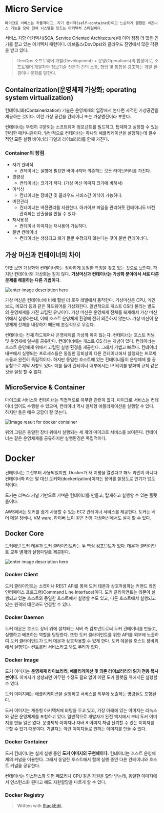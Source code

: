# Micro Service
```
마이크로 서비스는 자율적이고, 자기 완비적(self-contained)이고 느슨하게 결합된 비즈니스 기능을 모아 전체 시스템을 만드는 아키텍처 스타일이다.
```

서비스 지향 아키텍처(SOA, Service Oriented Architecture)에 이어 점점 더 많은 인기를 끌고 있는 아키텍처 패턴이다. 데브옵스(DovOps)와 클라우드 진영에서 많은 각광을 받고 있다. 

> DevOps
> 소프트웨어 개발(Development) + 운영(Operations)의 합성어로, 소프트웨어 개발자와 정보기술 전문가 간의 소통, 협업 및 통합을 강조하는 개발 환경이나 문화를 말한다. 
> 
## Containerization(운영체제 가상화; operating system virtualization)

컨테이너화(Containerization) 기술은 운영체제의 입장에서 본다면 사적인 가상공간을 제공하는 것이다. 이런 가상 공간을 컨테이너 또는 가상엔진이라 부른다. 

컨테이너는 뚜렷히 구분되는 소프트웨어 컴포넌트를 빌드하고, 탑재하고 실행할 수 있는 편리한 매커니즘이다. 일반적으로 컨테이너는 하나의 애플리케이션을 실행하는데 필수적인 모든 실행 바이너리 파일과 라이브러리를 함께 가진다. 

### Container의 장점

* 자기 완비적
	* 컨테이너는 실행에 필요한 바이너리와 의존하는 모든 라이브러리를 가진다.
* 경량성
	* 컨테이너는 크기가 작다. (가상 머신 이미지 크기에 비해서)
* 이식성
	* 컨테이너는 장비간 및 클라우드 서비스간 이식이 가능하다.
* 버전관리
	* 컨테이너는 버전관리를 지원한다. 아카이브 파일을 관리하듯 컨테이너도 버전 관리되는 산출물을 만들 수 있다.
* 재사용성
	* 컨테이너 이미지는 재사용이 가능하다. 
* 불변 컨테이너
	* 컨테이너는 생성되고 폐기 될뿐 수정되지 않는다는 것이 불변 컨테이너다. 

## 가상 머신과 컨테이너의 차이 

언뜻 보면 가상화와 컨테이너화는 정확하게 동일한 특징을 갖고 있는 것으로 보인다. 하지만 컨테이너와 가상화는 같지 않다. **가상머신과 컨테이너는 가상화 분야에서 서로 다른 문제를 해결하는 다른 기법이다.**

![enter image description here](https://mapr.com/blog/top-technology-trends-machine-learning-event-driven-microservices-dataops-and-cloud-to-edge/assets/containers.png)

가상 머신은 컨테이너에 비해 훨씬 더 로우 레벨에서 동작한다. 가상머신은 CPU, 메인보드, 메모리 등과 같은 하드웨어를 가상화한다. 일반적으로 게스트 OS라 불리는 별도의 운영체제를 가진 고립된 유닛이다. 가상 머신은 운영체제 전체를 복제해서 가상 머신위에서 실행하는데, 이때 호스트 운영체제 환경에 전혀 의존하지 않는다. 가상 머신이 운영체제 전체를 내장하기 때문에 본질적으로 무겁다. 

컨테이너는 전체 하드웨어나 운영체제를 가상화 하지 않는다. 컨테이너는 호스트 커널 및 운영체에 일부를 공유한다. 컨테이너에는 게스트 OS 라는 개념이 있다. 컨테이너는 호스트 운영체제 위에서 고립된 실행 환경을 제공한다. 그래서 가볍고 빠르다. 컨테이너 내부에서 실행되는 프로세스들은 동일한 장비상의 다른 컨테이너에서 실행되는 프로세스들과 완전히 독립적이다. 하지만 동일한 호스트에 있는 컨테이너들이 운영체제 를 공유함으로 제약 사항도 있다. 예를 들어 컨테이너 내부에서는 IP 테이블 방화벽 규칙 같은것을 설정 할 수 없다. 

## MicroService & Container

마이크로 서비스와 컨테이너는 직접적으로 아무런 관련이 없다. 마이크로 서비스는 컨테이너 없이도 수행될 수 있으며, 컨테이너 역시 일체형 애플리케이션을 실행할 수 있다.  하지만 둘은 매우 궁합이 잘 맞는다.

![Image result for docker container](https://i0.wp.com/www.docker.com/blog/wp-content/uploads/011f3ef6-d824-4d43-8b2c-36dab8eaaa72-1.jpg?fit=650%2C530&ssl=1)

위의 그림은 동일한 장비 위에서 실행되는 세 개의 마이크로 서비스를 보여준다. 컨테이너는 같은 운영체제를 공유하지만 실행환경은 독립적이다. 

# Docker

컨테이너는 그전부터 사용되었지만, Docker가 새 지평을 열었다고 해도 과언이 아니다. 컨테이너화 라는 말 대신 도커화(dockerization)이라는 용어를 쓸정도로 인기가 압도적이다. 

도커는 리눅스 커널 기반으로 가벼운 컨테이너를 만들고, 탑재하고 실행할 수 있는 플랫폼이다. 

AWS에서는 도커를 쉽게 사용할 수 있는 EC2 컨테이너 서비스를 제공한다. 도커는 베어 메탈 장비나, VM ware, 하이버 브이 같은 전통 가상머신에서도 설치 할 수 있다. 

## Docker Core

도커에넌 도커 테몬과 도커 클라이언트라는 두 핵심 컴포넌트가 있다. 데몬과 클라이언트 모두 별개의 실행파일로 제공된다.

![enter image description here](https://19yw4b240vb03ws8qm25h366-wpengine.netdna-ssl.com/wp-content/uploads/Docker-API-infographic-container-devops-nordic-apis.png)

### Docker Client

도커 클라이언트는 소켓이나 REST API를 통해 도커 데몬과 상호작용하는 커맨드 라인 인터페이스 프로그램(Command Line Interface)이다. 도커 클라이언트는 데몬이 실행되고 있는 호스트와 동일한 호스트에서 실행할 수도 있고, 다른 호스트에서 실행되고 있는 원격의 데몬과도 연결할 수 있다. 

### Docker Daemon

도커 데몬은 호스트 장비 위에 설치되는 서버 측 컴포넌트로써 도커 컨테이너를 만들고, 실행하고 배포하는 역할을 담당한다. 또한 도커 클라이언트를 위한 API를 외부에 노출하여 도커 클라이언트가 도커 데몬과 상호작용할 수 있게 한다. 
도커 데몬을 호스트 장비위에서 실행되는 컨트롤러 서비스라고 봐도 무리가 없다. 

### Docker Image

도커 이미지는 **운영체제 라이브러리, 애플리케이션 및 의존 라이브러리의 읽기 전용 복사본이다.** 이미지가 생성되면 아무린 수정도 필요 없이 어떤 도커 플랫폼 위에서든 실행할 수 있다. 

도커 이미지에는 애플리케이션을 실행하고 서비스를 외부에 노출하는 명령들도 포함된다.

도커 이미지는 계층형 아키텍처에 바탕을 두고 있고, 가장 아래에 있는 이미지는 리눅스와 같은 운영체제를 포함하고 있다. 일반적으로 개발자가 완전 백지에서 부터 도커 이미지를 만들 일은 없다. 운영체제 이미지나 자바 8 이미지 처럼 신뢰할 수 있는 이미지를 구할 수 있기 때문이다. 기발자는 이런 이미지들로 원하는 이미지를 만들 수 있다. 

### Docker Container

도커 컨테이너는 실제 실행 중인 **도커 이미지의 구현체이다.** 컨테이너는 호스트 운영체제의 커널을 이용한다. 그래서 동일한 호스트에서 함께 실행 중인 다른 컨테이너와 호스트 커널을 공유한다. 

컨테이너는 인스턴스화 되면 메모리나 CPU 같은 자원을 할당 받는데, 동일한 이미지에서 인스턴스화 된다고 해도 자원할당을 다르게 할 수 있다. 

### Docker Registry







> Written with [StackEdit](https://stackedit.io/).
<!--stackedit_data:
eyJoaXN0b3J5IjpbMTM4Nzg1NDQwNSwxMjUwMzQwMjQxLC04OD
kwMTE1NzAsLTE0ODE0NjYwNDMsMTgxNjI4NzI3LC0xMTg2Nzg5
MzEzLDIzMDU4ODUzNiw1NjMwNTY1ODEsOTEwNzU4MTUyLDEwMD
k5NDU0MDgsMTk1MDY1ODU3MCwzMjE1MzA0ODIsNzQxNDEyNDcz
XX0=
-->